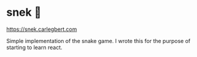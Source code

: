 # snek 🐍

https://snek.carlegbert.com

Simple implementation of the snake game. I wrote this for the purpose of starting to learn react.
